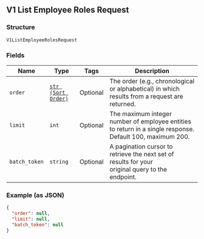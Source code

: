 ## V1 List Employee Roles Request

### Structure

`V1ListEmployeeRolesRequest`

### Fields

| Name | Type | Tags | Description |
|  --- | --- | --- | --- |
| `order` | [`str (Sort Order)`]($m/SortOrder) | Optional | The order (e.g., chronological or alphabetical) in which results from a request are returned. |
| `limit` | `int` | Optional | The maximum integer number of employee entities to return in a single response. Default 100, maximum 200. |
| `batch_token` | `string` | Optional | A pagination cursor to retrieve the next set of results for your<br>original query to the endpoint. |

### Example (as JSON)

```json
{
  "order": null,
  "limit": null,
  "batch_token": null
}
```

